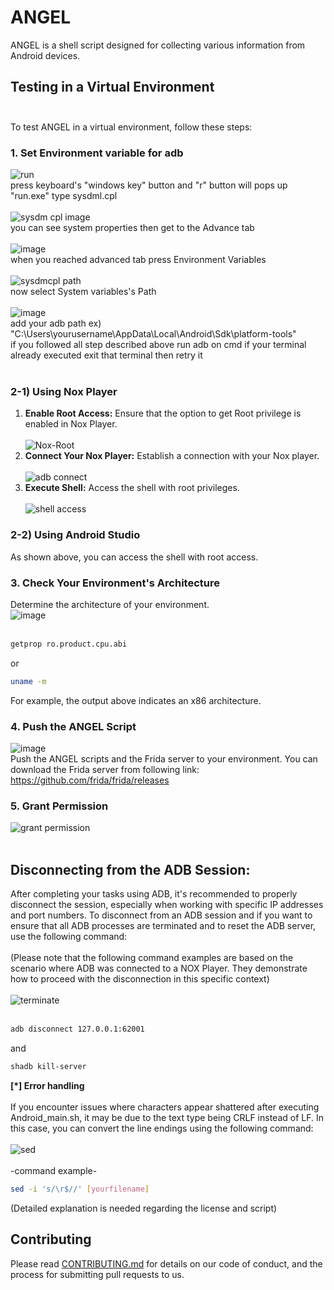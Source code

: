 # **ANGEL**
ANGEL is a shell script designed for collecting various information from Android devices.

## **Testing in a Virtual Environment** <br/><br/>
To test ANGEL in a virtual environment, follow these steps:

### **1. Set Environment variable for adb**
![run](https://github.com/S3xyG4y/ANGEL/assets/55012702/11663704-1c85-41bb-986d-8a6f93b704e0)<br/>
press keyboard's "windows key" button and "r" button will pops up "run.exe" type sysdml.cpl<br/><br/>
![sysdm cpl image](https://github.com/S3xyG4y/ANGEL/assets/55012702/8c49a506-a5c6-4190-8c72-d874d68ef50e)<br/>
you can see system properties then get to the Advance tab<br/><br/>
![image](https://github.com/S3xyG4y/ANGEL/assets/55012702/68f73d4f-a4dd-405a-b4d4-b11e58586cee)<br/>
when you reached advanced tab press Environment Variables<br/><br/>
![sysdmcpl path](https://github.com/S3xyG4y/ANGEL/assets/55012702/643bb842-592c-4b8f-8040-e4d4def2ba08)<br/>
now select System variables's Path<br/><br/>
![image](https://github.com/S3xyG4y/ANGEL/assets/55012702/9ba154a5-e19f-4552-8a63-8967f6c5387a)<br/>
add your adb path ex) "C:\Users\yourusername\AppData\Local\Android\Sdk\platform-tools"<br/>
if you followed all step described above run adb on cmd if your terminal already executed exit that terminal then retry it<br/><br/>
### **2-1) Using Nox Player**
1) **Enable Root Access:** Ensure that the option to get Root privilege is enabled in Nox Player.<br/><br/>
![Nox-Root](https://github.com/S3xyG4y/ANGEL/assets/55012702/5655ff56-375b-4202-b507-c6d5375cbd2a)<br/>
2) **Connect Your Nox Player:** Establish a connection with your Nox player.<br/><br/>
![adb connect](https://github.com/S3xyG4y/ANGEL/assets/55012702/e9dd43ce-59ea-4fd8-9fb2-5640bb4d8401)<br/>
3) **Execute Shell:** Access the shell with root privileges.<br/><br/>
![shell access](https://github.com/S3xyG4y/ANGEL/assets/55012702/23b243e6-aa76-48f6-a033-9aa610b6065a)<br/>
### **2-2) Using Android Studio**
As shown above, you can access the shell with root access.

### **3. Check Your Environment's Architecture**
Determine the architecture of your environment.<br/>
![image](https://github.com/S3xyG4y/ANGEL/assets/55012702/2ff62415-eec0-49f4-a951-e988243087a4)<br/><br/>
```sh
getprop ro.product.cpu.abi
```
or
```sh
uname -m
```
For example, the output above indicates an x86 architecture.<br/>
### **4. Push the ANGEL Script**<br/>
![image](https://github.com/S3xyG4y/ANGEL/assets/55012702/2fb7ef9d-9d13-4a02-aaa8-e84c2e522cf3)<br/>
Push the ANGEL scripts and the Frida server to your environment. You can download the Frida server from following link: <br/> https://github.com/frida/frida/releases <br/>
### **5. Grant Permission**<br/>
![grant permission](https://github.com/S3xyG4y/ANGEL/assets/55012702/17bdbbc7-6103-4941-8814-4b1e0b9ba009)<br/><br/>

## **Disconnecting from the ADB Session:** <br/>
After completing your tasks using ADB, it's recommended to properly disconnect the session, especially when working with specific IP addresses and port numbers. To disconnect from an ADB session and if you want to ensure that all ADB processes are terminated and to reset the ADB server, use the following command:<br/><br/>
(Please note that the following command examples are based on the scenario where ADB was connected to a NOX Player. They demonstrate how to proceed with the disconnection in this specific context)<br/><br/>
![terminate](https://github.com/S3xyG4y/ANGEL/assets/55012702/fad4f679-f20b-4ef0-a5c9-a3be53ec9a74)<br/><br/>
```sh
adb disconnect 127.0.0.1:62001
```
and
```sh
shadb kill-server
```
**[*] Error handling**<br/><br/>
If you encounter issues where characters appear shattered after executing Android_main.sh, it may be due to the text type being CRLF instead of LF. In this case, you can convert the line endings using the following command: <br/><br/>
![sed](https://github.com/S3xyG4y/ANGEL/assets/55012702/cc9a3300-85ca-4f3f-bdee-7805685414ec)<br/><br/>
-command example-<br/>
```sh
sed -i 's/\r$//' [yourfilename]
```

(Detailed explanation is needed regarding the license and script)


## Contributing

Please read [CONTRIBUTING.md](https://github.com/S3xyG4y/ANGEL/blob/main/CONTRIBUTING.md) for details on our code of conduct, and the process for submitting pull requests to us.
